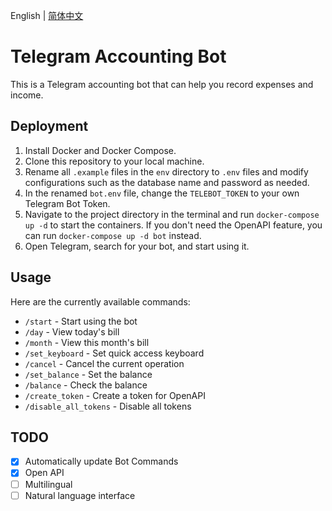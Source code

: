 English | [简体中文](./README.md)

# Telegram Accounting Bot

This is a Telegram accounting bot that can help you record expenses and income.

## Deployment

1. Install Docker and Docker Compose.
2. Clone this repository to your local machine.
3. Rename all `.example` files in the `env` directory to `.env` files and modify configurations such as the database name and password as needed.
4. In the renamed `bot.env` file, change the `TELEBOT_TOKEN` to your own Telegram Bot Token.
5. Navigate to the project directory in the terminal and run `docker-compose up -d` to start the containers. If you don't need the OpenAPI feature, you can run `docker-compose up -d bot` instead.
6. Open Telegram, search for your bot, and start using it.

## Usage

Here are the currently available commands:

- `/start` - Start using the bot
- `/day` - View today's bill
- `/month` - View this month's bill
- `/set_keyboard` - Set quick access keyboard
- `/cancel` - Cancel the current operation
- `/set_balance` - Set the balance
- `/balance` - Check the balance
- `/create_token` - Create a token for OpenAPI
- `/disable_all_tokens` - Disable all tokens

## TODO
- [x] Automatically update Bot Commands
- [x] Open API
- [ ] Multilingual
- [ ] Natural language interface

